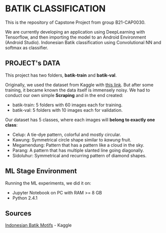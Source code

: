 # BATIK CLASSIFICATION
This is the repository of Capstone Project from group B21-CAP0030.

We are currently developing an application using DeepLearning with Tensorflow, and then importing the model to an Android Environment (Android Studio).
Indonesian Batik classification using Convolutional NN and softmax as classifier.

## PROJECT's DATA
This project has two folders, **batik-train** and **batik-val**.

Originally, we used the dataset from Kaggle with [this link](https://www.kaggle.com/dionisiusdh/indonesian-batik-motifs).
But after some training, it became known the data itself is immensely noisy. We had to conduct our own simple **Scraping** and in the end created:
* batik-train: 5 folders with 60 images each for training.
* batik-val: 5 folders with 10 images each for validation.

Our dataset has 5 classes, where each images will **belong to exactly one class**:
* Celup: A tie-dye pattern, colorful and mostly circular.
* Kawung: Symmetrical circle shape similar to _kawung_ fruit.
* Megamendung: Pattern that has a pattern like a cloud in the sky.
* Parang: A pattern that has multiple slanted line going diagonally.
* Sidoluhur: Symmetrical and recurring pattern of diamond shapes.

## ML Stage Environment
Running the ML experiments, we did it on:
* Jupyter Notebook on PC with RAM >= 8 GB
* Python 2.4.1

## Sources
[Indonesian Batik Motifs](https://www.kaggle.com/dionisiusdh/indonesian-batik-motifs) - Kaggle
